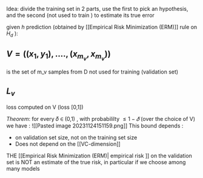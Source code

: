 Idea: divide the training set in 2 parts, use the first to pick an hypothesis, and the second (not used to train ) to estimate its true error 

given $h$ prediction (obtained by [[Empirical Risk Minimization (ERM)]] rule on  $H_d$ ):

## $V = ((x_1,y_1),....,(x_{m_v},x_{m_v}))$ 
is the set of m_v samples from D not used for training (validation set)
## $L_v$  
loss computed on V (loss \[0,1\])

$Theorem :$
for every 𝛿 ∈ (0,1) , with probabililty $\leq 1-𝛿$ (over the choice of V)
we have :
![[Pasted image 20231124151159.png]]
This bound depends : 
- on validation set size, not on the training set size
- Does not depend on the [[VC-dimension]]

THE [[Empirical Risk Minimization (ERM)| empirical risk ]] on the validation set is NOT an estimate of the true risk,  in particular if we choose among many models


